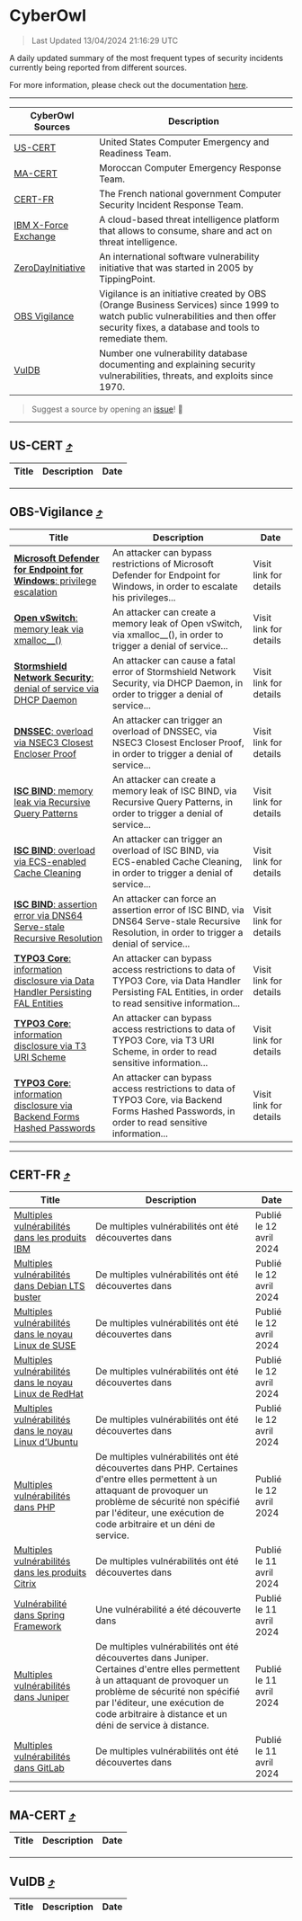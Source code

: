 
 <div id='top'></div>

# CyberOwl

 > Last Updated 13/04/2024 21:16:29 UTC
 
 A daily updated summary of the most frequent types of security incidents currently being reported from different sources.
 
 For more information, please check out the documentation [here](./docs/README.md).
 
 ---
 |CyberOwl Sources|Description|
 |---|---|
 |[US-CERT](#us-cert-arrow_heading_up)|United States Computer Emergency and Readiness Team.|
 |[MA-CERT](#ma-cert-arrow_heading_up)|Moroccan Computer Emergency Response Team.|
 |[CERT-FR](#cert-fr-arrow_heading_up)|The French national government Computer Security Incident Response Team.|
 |[IBM X-Force Exchange](#ibmcloud-arrow_heading_up)|A cloud-based threat intelligence platform that allows to consume, share and act on threat intelligence.|
 |[ZeroDayInitiative](#zerodayinitiative-arrow_heading_up)|An international software vulnerability initiative that was started in 2005 by TippingPoint.|
 |[OBS Vigilance](#obs-vigilance-arrow_heading_up)|Vigilance is an initiative created by OBS (Orange Business Services) since 1999 to watch public vulnerabilities and then offer security fixes, a database and tools to remediate them.|
 |[VulDB](#vuldb-arrow_heading_up)|Number one vulnerability database documenting and explaining security vulnerabilities, threats, and exploits since 1970.|
 
 > Suggest a source by opening an [issue](https://github.com/karimhabush/cyberowl/issues)! :raised_hands:
 ---

## US-CERT [:arrow_heading_up:](#cyberowl)

 |Title|Description|Date|
 |---|---|---|
 
 ---

## OBS-Vigilance [:arrow_heading_up:](#cyberowl)

 |Title|Description|Date|
 |---|---|---|
 |[<a href="https://vigilance.fr/vulnerability/Microsoft-Defender-for-Endpoint-for-Windows-privilege-escalation-43516" class="noirorange"><b>Microsoft Defender for Endpoint for Windows</b>: privilege escalation</a>](https://vigilance.fr/vulnerability/Microsoft-Defender-for-Endpoint-for-Windows-privilege-escalation-43516)|An attacker can bypass restrictions of Microsoft Defender for Endpoint for Windows, in order to escalate his privileges...|Visit link for details|
 |[<a href="https://vigilance.fr/vulnerability/Open-vSwitch-memory-leak-via-xmalloc-43513" class="noirorange"><b>Open vSwitch</b>: memory leak via xmalloc__()</a>](https://vigilance.fr/vulnerability/Open-vSwitch-memory-leak-via-xmalloc-43513)|An attacker can create a memory leak of Open vSwitch, via xmalloc__(), in order to trigger a denial of service...|Visit link for details|
 |[<a href="https://vigilance.fr/vulnerability/Stormshield-Network-Security-denial-of-service-via-DHCP-Daemon-43510" class="noirorange"><b>Stormshield Network Security</b>: denial of service via DHCP Daemon</a>](https://vigilance.fr/vulnerability/Stormshield-Network-Security-denial-of-service-via-DHCP-Daemon-43510)|An attacker can cause a fatal error of Stormshield Network Security, via DHCP Daemon, in order to trigger a denial of service...|Visit link for details|
 |[<a href="https://vigilance.fr/vulnerability/DNSSEC-overload-via-NSEC3-Closest-Encloser-Proof-43508" class="noirorange"><b>DNSSEC</b>: overload via NSEC3 Closest Encloser Proof</a>](https://vigilance.fr/vulnerability/DNSSEC-overload-via-NSEC3-Closest-Encloser-Proof-43508)|An attacker can trigger an overload of DNSSEC, via NSEC3 Closest Encloser Proof, in order to trigger a denial of service...|Visit link for details|
 |[<a href="https://vigilance.fr/vulnerability/ISC-BIND-memory-leak-via-Recursive-Query-Patterns-43506" class="noirorange"><b>ISC BIND</b>: memory leak via Recursive Query Patterns</a>](https://vigilance.fr/vulnerability/ISC-BIND-memory-leak-via-Recursive-Query-Patterns-43506)|An attacker can create a memory leak of ISC BIND, via Recursive Query Patterns, in order to trigger a denial of service...|Visit link for details|
 |[<a href="https://vigilance.fr/vulnerability/ISC-BIND-overload-via-ECS-enabled-Cache-Cleaning-43505" class="noirorange"><b>ISC BIND</b>: overload via ECS-enabled Cache Cleaning</a>](https://vigilance.fr/vulnerability/ISC-BIND-overload-via-ECS-enabled-Cache-Cleaning-43505)|An attacker can trigger an overload of ISC BIND, via ECS-enabled Cache Cleaning, in order to trigger a denial of service...|Visit link for details|
 |[<a href="https://vigilance.fr/vulnerability/ISC-BIND-assertion-error-via-DNS64-Serve-stale-Recursive-Resolution-43504" class="noirorange"><b>ISC BIND</b>: assertion error via DNS64 Serve-stale Recursive Resolution</a>](https://vigilance.fr/vulnerability/ISC-BIND-assertion-error-via-DNS64-Serve-stale-Recursive-Resolution-43504)|An attacker can force an assertion error of ISC BIND, via DNS64 Serve-stale Recursive Resolution, in order to trigger a denial of service...|Visit link for details|
 |[<a href="https://vigilance.fr/vulnerability/TYPO3-Core-information-disclosure-via-Data-Handler-Persisting-FAL-Entities-43503" class="noirorange"><b>TYPO3 Core</b>: information disclosure via Data Handler Persisting FAL Entities</a>](https://vigilance.fr/vulnerability/TYPO3-Core-information-disclosure-via-Data-Handler-Persisting-FAL-Entities-43503)|An attacker can bypass access restrictions to data of TYPO3 Core, via Data Handler Persisting FAL Entities, in order to read sensitive information...|Visit link for details|
 |[<a href="https://vigilance.fr/vulnerability/TYPO3-Core-information-disclosure-via-T3-URI-Scheme-43502" class="noirorange"><b>TYPO3 Core</b>: information disclosure via T3 URI Scheme</a>](https://vigilance.fr/vulnerability/TYPO3-Core-information-disclosure-via-T3-URI-Scheme-43502)|An attacker can bypass access restrictions to data of TYPO3 Core, via T3 URI Scheme, in order to read sensitive information...|Visit link for details|
 |[<a href="https://vigilance.fr/vulnerability/TYPO3-Core-information-disclosure-via-Backend-Forms-Hashed-Passwords-43500" class="noirorange"><b>TYPO3 Core</b>: information disclosure via Backend Forms Hashed Passwords</a>](https://vigilance.fr/vulnerability/TYPO3-Core-information-disclosure-via-Backend-Forms-Hashed-Passwords-43500)|An attacker can bypass access restrictions to data of TYPO3 Core, via Backend Forms Hashed Passwords, in order to read sensitive information...|Visit link for details|
 
 ---

## CERT-FR [:arrow_heading_up:](#cyberowl)

 |Title|Description|Date|
 |---|---|---|
 |[Multiples vulnérabilités dans les produits IBM](https://www.cert.ssi.gouv.fr/avis/CERTFR-2024-AVI-0305/)|De multiples vulnérabilités ont été découvertes dans |Publié le 12 avril 2024|
 |[Multiples vulnérabilités dans Debian LTS buster](https://www.cert.ssi.gouv.fr/avis/CERTFR-2024-AVI-0304/)|De multiples vulnérabilités ont été découvertes dans |Publié le 12 avril 2024|
 |[Multiples vulnérabilités dans le noyau Linux de SUSE](https://www.cert.ssi.gouv.fr/avis/CERTFR-2024-AVI-0303/)|De multiples vulnérabilités ont été découvertes dans |Publié le 12 avril 2024|
 |[Multiples vulnérabilités dans le noyau Linux de RedHat](https://www.cert.ssi.gouv.fr/avis/CERTFR-2024-AVI-0302/)|De multiples vulnérabilités ont été découvertes dans |Publié le 12 avril 2024|
 |[Multiples vulnérabilités dans le noyau Linux d’Ubuntu](https://www.cert.ssi.gouv.fr/avis/CERTFR-2024-AVI-0301/)|De multiples vulnérabilités ont été découvertes dans |Publié le 12 avril 2024|
 |[Multiples vulnérabilités dans PHP](https://www.cert.ssi.gouv.fr/avis/CERTFR-2024-AVI-0300/)|De multiples vulnérabilités ont été découvertes dans PHP. Certaines d'entre elles permettent à un attaquant de provoquer un problème de sécurité non spécifié par l'éditeur, une exécution de code arbitraire et un déni de service.|Publié le 12 avril 2024|
 |[Multiples vulnérabilités dans les produits Citrix](https://www.cert.ssi.gouv.fr/avis/CERTFR-2024-AVI-0299/)|De multiples vulnérabilités ont été découvertes dans |Publié le 11 avril 2024|
 |[Vulnérabilité dans Spring Framework](https://www.cert.ssi.gouv.fr/avis/CERTFR-2024-AVI-0298/)|Une vulnérabilité a été découverte dans|Publié le 11 avril 2024|
 |[Multiples vulnérabilités dans Juniper](https://www.cert.ssi.gouv.fr/avis/CERTFR-2024-AVI-0297/)|De multiples vulnérabilités ont été découvertes dans Juniper. Certaines d'entre elles permettent à un attaquant de provoquer un problème de sécurité non spécifié par l'éditeur, une exécution de code arbitraire à distance et un déni de service à distance.|Publié le 11 avril 2024|
 |[Multiples vulnérabilités dans GitLab](https://www.cert.ssi.gouv.fr/avis/CERTFR-2024-AVI-0296/)|De multiples vulnérabilités ont été découvertes dans |Publié le 11 avril 2024|
 
 ---

## MA-CERT [:arrow_heading_up:](#cyberowl)

 |Title|Description|Date|
 |---|---|---|
 
 ---

## VulDB [:arrow_heading_up:](#cyberowl)

 |Title|Description|Date|
 |---|---|---|
 